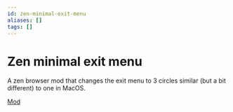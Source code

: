 ```yaml
---
id: zen-minimal-exit-menu
aliases: []
tags: []
---
```


# Zen minimal exit menu

A zen browser mod that changes the exit menu to 3 circles similar (but a bit different) to one in MacOS.

[Mod](https://zen-browser.app/mods/6cd4bca9-f17d-4461-b554-844d69a4887c)
